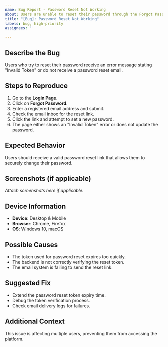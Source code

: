 ```yaml
---
name: Bug Report - Password Reset Not Working
about: Users are unable to reset their password through the Forgot Password feature
title: "[Bug]: Password Reset Not Working"
labels: bug, high-priority
assignees: ''

---
```


## **Describe the Bug**
Users who try to reset their password receive an error message stating "Invalid Token" or do not receive a password reset email.

## **Steps to Reproduce**
1. Go to the **Login Page**.
2. Click on **Forgot Password**.
3. Enter a registered email address and submit.
4. Check the email inbox for the reset link.
5. Click the link and attempt to set a new password.
6. The page either shows an "Invalid Token" error or does not update the password.

## **Expected Behavior**
Users should receive a valid password reset link that allows them to securely change their password.

## **Screenshots (if applicable)**
_Attach screenshots here if applicable._

## **Device Information**
- **Device**: Desktop & Mobile
- **Browser**: Chrome, Firefox
- **OS**: Windows 10, macOS

## **Possible Causes**
- The token used for password reset expires too quickly.
- The backend is not correctly verifying the reset token.
- The email system is failing to send the reset link.

## **Suggested Fix**
- Extend the password reset token expiry time.
- Debug the token verification process.
- Check email delivery logs for failures.

## **Additional Context**
This issue is affecting multiple users, preventing them from accessing the platform.

